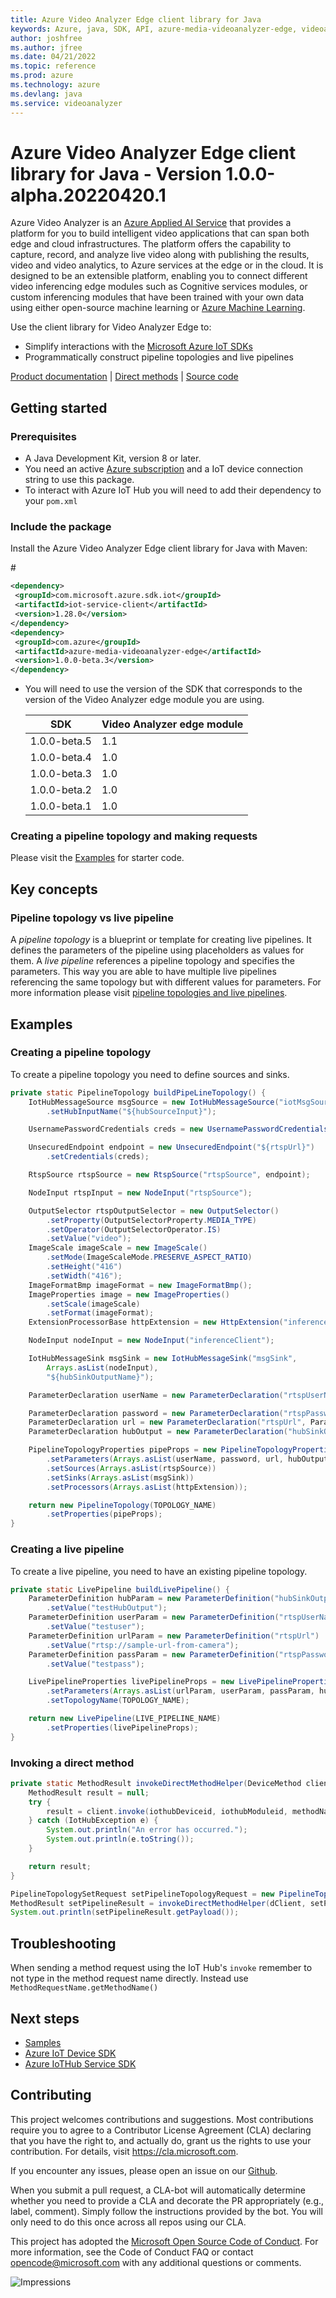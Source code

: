 ```yaml
---
title: Azure Video Analyzer Edge client library for Java
keywords: Azure, java, SDK, API, azure-media-videoanalyzer-edge, videoanalyzer
author: joshfree
ms.author: jfree
ms.date: 04/21/2022
ms.topic: reference
ms.prod: azure
ms.technology: azure
ms.devlang: java
ms.service: videoanalyzer
---
```

# Azure Video Analyzer Edge client library for Java - Version 1.0.0-alpha.20220420.1 


Azure Video Analyzer is an [Azure Applied AI Service][applied-ai-service] that provides a platform for you to build intelligent video applications that can span both edge and cloud infrastructures. The platform offers the capability to capture, record, and analyze live video along with publishing the results, video and video analytics, to Azure services at the edge or in the cloud. It is designed to be an extensible platform, enabling you to connect different video inferencing edge modules such as Cognitive services modules, or custom inferencing modules that have been trained with your own data using either open-source machine learning or [Azure Machine Learning][machine-learning].

Use the client library for Video Analyzer Edge to:

-   Simplify interactions with the [Microsoft Azure IoT SDKs](https://github.com/azure/azure-iot-sdks)
-   Programmatically construct pipeline topologies and live pipelines

[Product documentation][doc_product] | [Direct methods][doc_direct_methods] | [Source code][source]

## Getting started

### Prerequisites

-   A Java Development Kit, version 8 or later.
-   You need an active [Azure subscription][azure_sub] and a IoT device connection string to use this package.
-   To interact with Azure IoT Hub you will need to add their dependency to your `pom.xml`

### Include the package

Install the Azure Video Analyzer Edge client library for Java with Maven:

#<!-- {x-version-update;com.microsoft.azure.sdk.iot:iot-service-client;external_dependency} -->

```xml
<dependency>
 <groupId>com.microsoft.azure.sdk.iot</groupId>
 <artifactId>iot-service-client</artifactId>
 <version>1.28.0</version>
</dependency>
<dependency>
 <groupId>com.azure</groupId>
 <artifactId>azure-media-videoanalyzer-edge</artifactId>
 <version>1.0.0-beta.3</version>
</dependency>
```

-   You will need to use the version of the SDK that corresponds to the version of the Video Analyzer edge module you are using.

    | SDK          | Video Analyzer edge module |
    | ------------ | -------------------------- |
    | 1.0.0-beta.5 | 1.1                        |
    | 1.0.0-beta.4 | 1.0                        |
    | 1.0.0-beta.3 | 1.0                        |
    | 1.0.0-beta.2 | 1.0                        |
    | 1.0.0-beta.1 | 1.0                        |

### Creating a pipeline topology and making requests

Please visit the [Examples](#examples) for starter code.

## Key concepts

### Pipeline topology vs live pipeline

A _pipeline topology_ is a blueprint or template for creating live pipelines. It defines the parameters of the pipeline using placeholders as values for them. A _live pipeline_ references a pipeline topology and specifies the parameters. This way you are able to have multiple live pipelines referencing the same topology but with different values for parameters. For more information please visit [pipeline topologies and live pipelines][doc_pipelines].

## Examples

### Creating a pipeline topology

To create a pipeline topology you need to define sources and sinks.

```java readme-sample-buildPipelineTopology
private static PipelineTopology buildPipeLineTopology() {
    IotHubMessageSource msgSource = new IotHubMessageSource("iotMsgSource")
        .setHubInputName("${hubSourceInput}");

    UsernamePasswordCredentials creds = new UsernamePasswordCredentials("${rtspUsername}", "${rtspPassword}");

    UnsecuredEndpoint endpoint = new UnsecuredEndpoint("${rtspUrl}")
        .setCredentials(creds);

    RtspSource rtspSource = new RtspSource("rtspSource", endpoint);

    NodeInput rtspInput = new NodeInput("rtspSource");

    OutputSelector rtspOutputSelector = new OutputSelector()
        .setProperty(OutputSelectorProperty.MEDIA_TYPE)
        .setOperator(OutputSelectorOperator.IS)
        .setValue("video");
    ImageScale imageScale = new ImageScale()
        .setMode(ImageScaleMode.PRESERVE_ASPECT_RATIO)
        .setHeight("416")
        .setWidth("416");
    ImageFormatBmp imageFormat = new ImageFormatBmp();
    ImageProperties image = new ImageProperties()
        .setScale(imageScale)
        .setFormat(imageFormat);
    ExtensionProcessorBase httpExtension = new HttpExtension("inferenceClient", Arrays.asList(rtspInput), endpoint, image);

    NodeInput nodeInput = new NodeInput("inferenceClient");

    IotHubMessageSink msgSink = new IotHubMessageSink("msgSink",
        Arrays.asList(nodeInput),
        "${hubSinkOutputName}");

    ParameterDeclaration userName = new ParameterDeclaration("rtspUserName", ParameterType.STRING);

    ParameterDeclaration password = new ParameterDeclaration("rtspPassword", ParameterType.SECRET_STRING);
    ParameterDeclaration url = new ParameterDeclaration("rtspUrl", ParameterType.STRING);
    ParameterDeclaration hubOutput = new ParameterDeclaration("hubSinkOutputName", ParameterType.STRING);

    PipelineTopologyProperties pipeProps = new PipelineTopologyProperties()
        .setParameters(Arrays.asList(userName, password, url, hubOutput))
        .setSources(Arrays.asList(rtspSource))
        .setSinks(Arrays.asList(msgSink))
        .setProcessors(Arrays.asList(httpExtension));

    return new PipelineTopology(TOPOLOGY_NAME)
        .setProperties(pipeProps);
}
```

### Creating a live pipeline

To create a live pipeline, you need to have an existing pipeline topology.

```java readme-sample-buildLivePipeline
private static LivePipeline buildLivePipeline() {
    ParameterDefinition hubParam = new ParameterDefinition("hubSinkOutputName")
        .setValue("testHubOutput");
    ParameterDefinition userParam = new ParameterDefinition("rtspUserName")
        .setValue("testuser");
    ParameterDefinition urlParam = new ParameterDefinition("rtspUrl")
        .setValue("rtsp://sample-url-from-camera");
    ParameterDefinition passParam = new ParameterDefinition("rtspPassword")
        .setValue("testpass");

    LivePipelineProperties livePipelineProps = new LivePipelineProperties()
        .setParameters(Arrays.asList(urlParam, userParam, passParam, hubParam))
        .setTopologyName(TOPOLOGY_NAME);

    return new LivePipeline(LIVE_PIPELINE_NAME)
        .setProperties(livePipelineProps);
}
```

### Invoking a direct method

```java readme-sample-invokeDirectMethodHelper
private static MethodResult invokeDirectMethodHelper(DeviceMethod client, String methodName, String payload) throws IOException, IotHubException {
    MethodResult result = null;
    try {
        result = client.invoke(iothubDeviceid, iothubModuleid, methodName, null, null, payload);
    } catch (IotHubException e) {
        System.out.println("An error has occurred.");
        System.out.println(e.toString());
    }

    return result;
}
```

```java readme-sample-setPipelineTopologyRequest
PipelineTopologySetRequest setPipelineTopologyRequest = new PipelineTopologySetRequest(pipelineTopology);
MethodResult setPipelineResult = invokeDirectMethodHelper(dClient, setPipelineTopologyRequest.getMethodName(), setPipelineTopologyRequest.getPayloadAsJson());
System.out.println(setPipelineResult.getPayload());
```

## Troubleshooting

When sending a method request using the IoT Hub's `invoke` remember to not type in the method request name directly. Instead use `MethodRequestName.getMethodName()`


## Next steps

-   [Samples][samples]
-   [Azure IoT Device SDK][iot-device-sdk]
-   [Azure IoTHub Service SDK][iot-hub-sdk]

## Contributing

This project welcomes contributions and suggestions. Most contributions require
you to agree to a Contributor License Agreement (CLA) declaring that you have
the right to, and actually do, grant us the rights to use your contribution.
For details, visit https://cla.microsoft.com.

If you encounter any issues, please open an issue on our [Github][github-page-issues].

When you submit a pull request, a CLA-bot will automatically determine whether
you need to provide a CLA and decorate the PR appropriately (e.g., label,
comment). Simply follow the instructions provided by the bot. You will only
need to do this once across all repos using our CLA.

This project has adopted the
[Microsoft Open Source Code of Conduct][code_of_conduct]. For more information,
see the Code of Conduct FAQ or contact opencode@microsoft.com with any
additional questions or comments.

<!-- LINKS -->

[azure_cli]: https://docs.microsoft.com/cli/azure
[azure_sub]: https://azure.microsoft.com/free/
[cla]: https://cla.microsoft.com
[code_of_conduct]: https://opensource.microsoft.com/codeofconduct/
[coc_faq]: https://opensource.microsoft.com/codeofconduct/faq/
[coc_contact]: mailto:opencode@microsoft.com
[package]: https://aka.ms/ava/sdk/client/java
[samples]: https://aka.ms/video-analyzer-sample
[source]: https://github.com/Azure/azure-sdk-for-java/tree/main/sdk/videoanalyzer
[doc_direct_methods]: https://go.microsoft.com/fwlink/?linkid=2162396
[doc_pipelines]: https://go.microsoft.com/fwlink/?linkid=2162396
[doc_product]: https://go.microsoft.com/fwlink/?linkid=2162396
[iot-device-sdk]: https://search.maven.org/search?q=a:iot-service-client
[iot-hub-sdk]: https://github.com/Azure/azure-iot-sdk-java
[github-page-issues]: https://github.com/Azure/azure-sdk-for-java/issues
[applied-ai-service]: https://azure.microsoft.com/product-categories/applied-ai-services/#services
[machine-learning]: https://azure.microsoft.com/services/machine-learning

![Impressions](https://azure-sdk-impressions.azurewebsites.net/api/impressions/azure-sdk-for-java%2Fsdk%2Fvideoanalyzer%2Fazure-media-videoanalyzer-edge%2FREADME.png)

